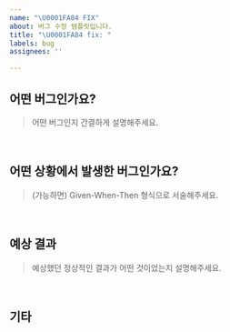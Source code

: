 ```yaml
---
name: "\U0001FA84 FIX"
about: 버그 수정 템플릿입니다.
title: "\U0001FA84 fix: "
labels: bug
assignees: ''

---
```


## 어떤 버그인가요?

> 어떤 버그인지 간결하게 설명해주세요.

<br/>

## 어떤 상황에서 발생한 버그인가요?

> (가능하면) Given-When-Then 형식으로 서술해주세요.

<br/>

## 예상 결과

> 예상했던 정상적인 결과가 어떤 것이었는지 설명해주세요.

<br/>

## 기타
